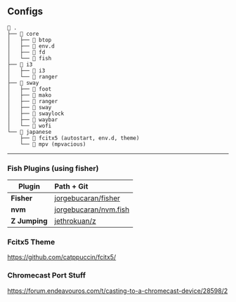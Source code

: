 ## Configs

```
 .
├──  core
│   ├──  btop
│   ├──  env.d
│   ├──  fd
│   └──  fish
├──  i3
│   ├──  i3
│   └──  ranger
├──  sway
│   ├──  foot
│   ├──  mako
│   ├──  ranger
│   ├──  sway
│   ├──  swaylock
│   ├──  waybar
│   └──  wofi
└──  japanese
    ├──  fcitx5 (autostart, env.d, theme)
    └──  mpv (mpvacious)
```

---

### Fish Plugins (using fisher)

| Plugin        | Path + Git                                                        |
| ------------- | :---------------------------------------------------------------- |
| **Fisher**    | [jorgebucaran/fisher](https://github.com/jorgebucaran/fisher)     |
| **nvm**       | [jorgebucaran/nvm.fish](https://github.com/jorgebucaran/nvm.fish) |
| **Z Jumping** | [jethrokuan/z](https://github.com/jethrokuan/z)                   |

### Fcitx5 Theme

https://github.com/catppuccin/fcitx5/

### Chromecast Port Stuff

https://forum.endeavouros.com/t/casting-to-a-chromecast-device/28598/2
